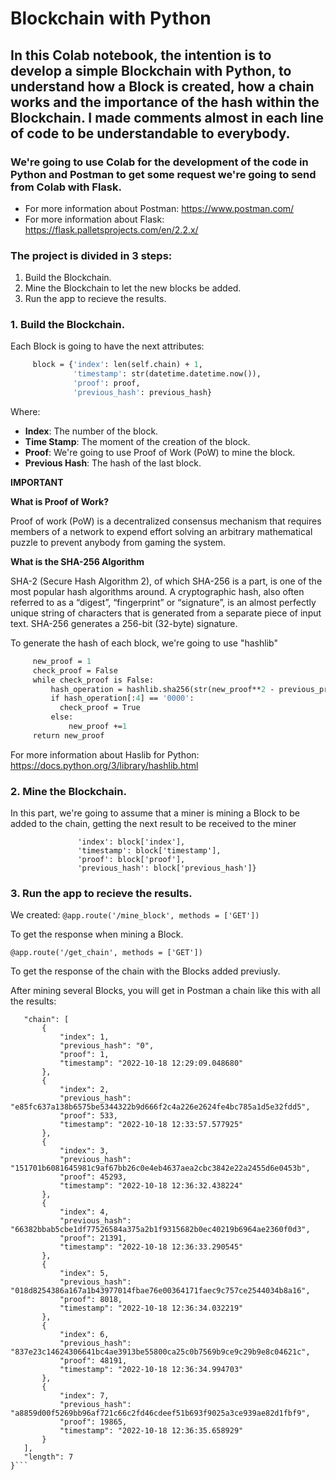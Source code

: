 # Blockchain with Python

## In this Colab notebook, the intention is to develop a simple Blockchain with Python, to understand how a Block is created, how a chain works and the importance of the hash within the Blockchain. I made comments almost in each line of code to be understandable to everybody. 

### We're going to use Colab for the development of the code in Python and Postman to get some request we're going to send from Colab with Flask. 

- For more information about Postman: https://www.postman.com/
- For more information about Flask: https://flask.palletsprojects.com/en/2.2.x/

### The project is divided in 3 steps: 

1. Build the Blockchain.
2. Mine the Blockchain to let the new blocks be added.
3. Run the app to recieve the results. 

### 1. Build the Blockchain.

Each Block is going to have the next attributes: 

 ```def create_block(self, proof, previous_hash):             
      block = {'index': len(self.chain) + 1,
               'timestamp': str(datetime.datetime.now()), 
               'proof': proof,
               'previous_hash': previous_hash} 
 ```

Where:

- **Index**: The number of the block.
- **Time Stamp**: The moment of the creation of the block. 
- **Proof**: We're going to use Proof of Work (PoW) to mine the block.
- **Previous Hash**: The hash of the last block. 

**IMPORTANT**

**What is Proof of Work?** 

Proof of work (PoW) is a decentralized consensus mechanism that requires members of a network to expend effort solving an arbitrary mathematical puzzle to prevent anybody from gaming the system.


**What is the SHA-256 Algorithm**

SHA-2 (Secure Hash Algorithm 2), of which SHA-256 is a part, is one of the most popular hash algorithms around. A cryptographic hash, also often referred to as a “digest”, “fingerprint” or “signature”, is an almost perfectly unique string of characters that is generated from a separate piece of input text. SHA-256 generates a 256-bit (32-byte) signature.

To generate the hash of each block, we're going to use "hashlib"


 ```def proof_of_work(self, previous_proof):
      new_proof = 1                                        
      check_proof = False                                   
      while check_proof is False:
          hash_operation = hashlib.sha256(str(new_proof**2 - previous_proof**2).encode()).hexdigest()
          if hash_operation[:4] == '0000':                 
            check_proof = True
          else:
              new_proof +=1
      return new_proof

 ```
For more information about Haslib for Python: https://docs.python.org/3/library/hashlib.html

### 2. Mine the Blockchain.

In this part, we're going to assume that a miner is mining a Block to be added to the chain, getting the next result to be received to the miner

 ```response = {'message': 'You just have mined succesfully a block!',   #--> Message to the miner after mined a block
                'index': block['index'],
                'timestamp': block['timestamp'],
                'proof': block['proof'],
                'previous_hash': block['previous_hash']}
 
 ```
                
### 3. Run the app to recieve the results.

We created: 
 ```@app.route('/mine_block', methods = ['GET']) ```

To get the response when mining a Block.

 ```@app.route('/get_chain', methods = ['GET']) ```

To get the response of the chain with the Blocks added previusly. 

After mining several Blocks, you will get in Postman a chain like this with all the results:

 ```{
    "chain": [
        {
            "index": 1,
            "previous_hash": "0",
            "proof": 1,
            "timestamp": "2022-10-18 12:29:09.048680"
        },
        {
            "index": 2,
            "previous_hash": "e85fc637a138b6575be5344322b9d666f2c4a226e2624fe4bc785a1d5e32fdd5",
            "proof": 533,
            "timestamp": "2022-10-18 12:33:57.577925"
        },
        {
            "index": 3,
            "previous_hash": "151701b6081645981c9af67bb26c0e4eb4637aea2cbc3842e22a2455d6e0453b",
            "proof": 45293,
            "timestamp": "2022-10-18 12:36:32.438224"
        },
        {
            "index": 4,
            "previous_hash": "66382bbab5cbe1df77526584a375a2b1f9315682b0ec40219b6964ae2360f0d3",
            "proof": 21391,
            "timestamp": "2022-10-18 12:36:33.290545"
        },
        {
            "index": 5,
            "previous_hash": "018d8254386a167a1b43977014fbae76e00364171faec9c757ce2544034b8a16",
            "proof": 8018,
            "timestamp": "2022-10-18 12:36:34.032219"
        },
        {
            "index": 6,
            "previous_hash": "837e23c14624306641bc4ae3913be55800ca25c0b7569b9ce9c29b9e8c04621c",
            "proof": 48191,
            "timestamp": "2022-10-18 12:36:34.994703"
        },
        {
            "index": 7,
            "previous_hash": "a8859d00f5269bb96af721c66c2fd46cdeef51b693f9025a3ce939ae82d1fbf9",
            "proof": 19865,
            "timestamp": "2022-10-18 12:36:35.658929"
        }
    ],
    "length": 7
}```
